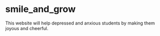 # smile_and_grow
This website will help depressed and anxious students by making them joyous and cheerful. 
